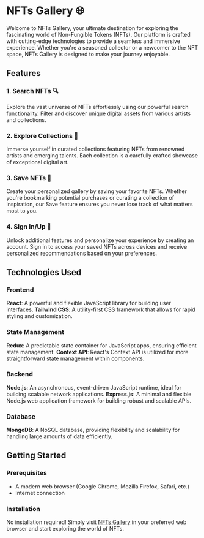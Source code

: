 # NFTs Gallery 🌐

Welcome to NFTs Gallery, your ultimate destination for exploring the fascinating world of Non-Fungible Tokens (NFTs). Our platform is crafted with cutting-edge technologies to provide a seamless and immersive experience. Whether you're a seasoned collector or a newcomer to the NFT space, NFTs Gallery is designed to make your journey enjoyable.


## Features

### 1. Search NFTs 🔍
Explore the vast universe of NFTs effortlessly using our powerful search functionality. Filter and discover unique digital assets from various artists and collections.

### 2. Explore Collections 🎨
Immerse yourself in curated collections featuring NFTs from renowned artists and emerging talents. Each collection is a carefully crafted showcase of exceptional digital art.

### 3. Save NFTs 💾
Create your personalized gallery by saving your favorite NFTs. Whether you're bookmarking potential purchases or curating a collection of inspiration, our Save feature ensures you never lose track of what matters most to you.

### 4. Sign In/Up 🚀
Unlock additional features and personalize your experience by creating an account. Sign in to access your saved NFTs across devices and receive personalized recommendations based on your preferences.

## Technologies Used

### Frontend
**React**: A powerful and flexible JavaScript library for building user interfaces.
**Tailwind CSS**: A utility-first CSS framework that allows for rapid styling and customization.

### State Management
**Redux**: A predictable state container for JavaScript apps, ensuring efficient state management.
**Context API**: React's Context API is utilized for more straightforward state management within components.

### Backend
**Node.js**: An asynchronous, event-driven JavaScript runtime, ideal for building scalable network applications.
**Express.js**: A minimal and flexible Node.js web application framework for building robust and scalable APIs.

### Database
**MongoDB**: A NoSQL database, providing flexibility and scalability for handling large amounts of data efficiently.

## Getting Started
### Prerequisites
- A modern web browser (Google Chrome, Mozilla Firefox, Safari, etc.)
- Internet connection

### Installation
No installation required! Simply visit [NFTs Gallery](https://nftsgallery.netlify.app/) in your preferred web browser and start exploring the world of NFTs.
